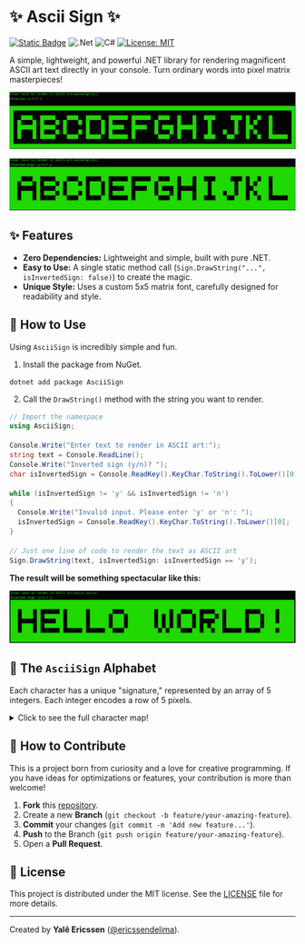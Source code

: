 # ✨ Ascii Sign ✨

[![Static Badge](https://img.shields.io/static/v1?label=AsciiSign&message=NuGet&color=blue&logo=nuget)](https://www.nuget.org/packages/AsciiSign/) ![.Net](https://img.shields.io/badge/.NET-5C2D91?style=flat&logo=.net&logoColor=white) ![C#](https://img.shields.io/badge/c%23-%23239120.svg?style=flat&logo=csharp&logoColor=white) [![License: MIT](https://img.shields.io/badge/License-MIT-yellow.svg)](https://opensource.org/licenses/MIT)

A simple, lightweight, and powerful .NET library for rendering magnificent ASCII art text directly in your console. Turn ordinary words into pixel matrix masterpieces!

![Rendering Example](https://raw.githubusercontent.com/ericssendelima/ascii-sign/refs/heads/main/assets/normal-sign.png)

![Rendering Example](https://raw.githubusercontent.com/ericssendelima/ascii-sign/refs/heads/main/assets/inverted-sign.png)

## ✨ Features

*   **Zero Dependencies:** Lightweight and simple, built with pure .NET.
*   **Easy to Use:** A single static method call (`Sign.DrawString("...", isInvertedSign: false)`) to create the magic.
*   **Unique Style:** Uses a custom 5x5 matrix font, carefully designed for readability and style.

## 🎨 How to Use

Using `AsciiSign` is incredibly simple and fun.

1.  Install the package from NuGet.

  ```shell
  dotnet add package AsciiSign
  ```

2.  Call the `DrawString()` method with the string you want to render.

```csharp
// Import the namespace
using AsciiSign;

Console.Write("Enter text to render in ASCII art:");
string text = Console.ReadLine();
Console.Write("Inverted sign (y/n)? ");
char isInvertedSign = Console.ReadKey().KeyChar.ToString().ToLower()[0];

while (isInvertedSign != 'y' && isInvertedSign != 'n')
{
  Console.Write("Invalid input. Please enter 'y' or 'n': ");
  isInvertedSign = Console.ReadKey().KeyChar.ToString().ToLower()[0];
}

// Just one line of code to render the text as ASCII art
Sign.DrawString(text, isInvertedSign: isInvertedSign == 'y');
```

**The result will be something spectacular like this:**

![Rendering Example](https://raw.githubusercontent.com/ericssendelima/ascii-sign/refs/heads/main/assets/hello-world-example.png)

## 📖 The `AsciiSign` Alphabet

Each character has a unique "signature," represented by an array of 5 integers. Each integer encodes a row of 5 pixels.

<details>
<summary>Click to see the full character map!</summary>

```csharp
// Letters
  { 'A', new[] { 14, 17, 31, 17, 17 } },
  { 'B', new[] { 30, 17, 30, 17, 30 } },
  { 'C', new[] { 14, 17, 16, 17, 14 } },
  { 'D', new[] { 30, 17, 17, 17, 30 } },
  { 'E', new[] { 31, 16, 30, 16, 31 } },
  { 'F', new[] { 31, 16, 30, 16, 16 } },
  { 'G', new[] { 14, 16, 23, 17, 14 } },
  { 'H', new[] { 17, 17, 31, 17, 17 } },
  { 'I', new[] { 14, 4, 4, 4, 14 } },
  { 'J', new[] { 7, 2, 2, 18, 12 } },
  { 'K', new[] { 18, 20, 24, 20, 18 } },
  { 'L', new[] { 16, 16, 16, 16, 31 } },
  { 'M', new[] { 17, 27, 21, 17, 17 } },
  { 'N', new[] { 25, 25, 21, 19, 19 } },
  { 'O', new[] { 14, 17, 17, 17, 14 } },
  { 'P', new[] { 30, 17, 30, 16, 16 } },
  { 'Q', new[] { 14, 17, 17, 18, 15 } },
  { 'R', new[] { 30, 17, 30, 20, 18 } },
  { 'S', new[] { 15, 16, 14, 1, 30 } },
  { 'T', new[] { 31, 4, 4, 4, 4 } },
  { 'U', new[] { 17, 17, 17, 17, 14 } },
  { 'V', new[] { 17, 17, 17, 10, 4 } },
  { 'W', new[] { 17, 21, 21, 21, 10 } },
  { 'X', new[] { 17, 10, 4, 10, 17 } },
  { 'Y', new[] { 17, 10, 4, 4, 4 } },
  { 'Z', new[] { 31, 2, 4, 8, 31 } }

// Numbers
  { '0', new[] { 14, 17, 17, 17, 14 } },
  { '1', new[] { 4, 12, 4, 4, 14 } },
  { '2', new[] { 30, 1, 30, 16, 31 } },
  { '3', new[] { 31, 1, 14, 1, 31 } },
  { '4', new[] { 17, 17, 31, 1, 1 } },
  { '5', new[] { 31, 16, 31, 1, 31 } },
  { '6', new[] { 31, 16, 31, 17, 31 } },
  { '7', new[] { 31, 1, 2, 4, 8 } },
  { '8', new[] { 31, 17, 31, 17, 31 } },
  { '9', new[] { 31, 17, 31, 1, 31 } }

// Symbols
  { ' ', new[] { 0, 0, 0, 0, 0 } },
  { '.', new[] { 0, 0, 0, 0, 4 } },
  { '!', new[] { 4, 4, 4, 0, 4 } },
  { '#', new[] { 10, 31, 10, 31, 10 } },
  { '+', new[] { 4, 4, 31, 4, 4 } },
  { '-', new[] { 0, 0, 31, 0, 0 } },
  { '*', new[] { 21, 14, 31, 14, 21 } },
  { '/', new[] { 1, 2, 4, 8, 16 } },
```
</details>

## 🤝 How to Contribute

This is a project born from curiosity and a love for creative programming. If you have ideas for optimizations or features, your contribution is more than welcome!

1.  **Fork** this [repository](https://github.com/ericssendelima/ascii-sign).
2.  Create a new **Branch** (`git checkout -b feature/your-amazing-feature`).
3.  **Commit** your changes (`git commit -m 'Add new feature...'`).
4.  **Push** to the Branch (`git push origin feature/your-amazing-feature`).
5.  Open a **Pull Request**.

## 📜 License

This project is distributed under the MIT license. See the [LICENSE](./LICENSE) file for more details.

---

Created by **Yalê Ericssen** ([@ericssendelima](https://github.com/ericssendelima)).
